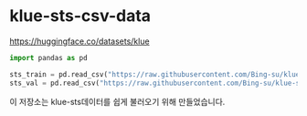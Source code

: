 # klue-sts-csv-data

https://huggingface.co/datasets/klue

```python
import pandas as pd

sts_train = pd.read_csv("https://raw.githubusercontent.com/Bing-su/klue-sts-csv-data/main/data/klue_sts_train.csv")
sts_val = pd.read_csv("https://raw.githubusercontent.com/Bing-su/klue-sts-csv-data/main/data/klue_sts_val.csv")
```

이 저장소는 klue-sts데이터를 쉽게 불러오기 위해 만들었습니다.
